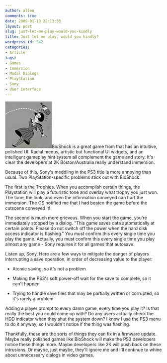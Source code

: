 ```yaml
---
author: allen
comments: true
date: 2009-01-19 22:13:33
layout: post
slug: just-let-me-play-would-you-kindly
title: Just let me play, would you kindly?
wordpress_id: 542
categories:
- Article
tags:
- Games
- Immersion
- Modal Dialogs
- PlayStation
- Sony
- User Interface
---
```


![](/images/wp-uploads/2009/01/bioshock.jpg)BioShock is a great game from that has an intuitive, polished UI. Radial menus, artistic but functional UI widgets, and an intelligent gameplay hint system all complement the game and story. It's clear the developers at 2K Boston/Australia really understand immersion.

Because of this, Sony's meddling in the PS3 title is more annoying than usual. Two PlayStation-specific problems stick out with BioShock.

The first is the Trophies. When you accomplish certain things, the Playstation will play a futuristic tone and overlay what trophy you just won. The tone, the look, and even the information conveyed can hurt the immersion. The OS notified me that I had beaten the game before the cutscene conveyed it!

The second is much more grievous. When you start the game, you're immediately stopped by a dialog. "This game saves data automatically at certain points. Please do not switch off the power when the hard disk access indicator is flashing." You must confirm this every single time you play the game. Actually, you must confirm this every single time you play almost any game - Sony requires it for all games that autosave.

Listen up, Sony. Here are a few ways to mitigate the danger of players interrupting a save operation, in order of decreasing value to the player:



* Atomic saving, so it's not a problem

* Making the PS3's soft power-off wait for the save to complete, so it can't happen

* Trying to handle save files that may be partially written or corrupted, so it's rarely a problem


Adding a player prompt to every damn game, every time you play it? Is that really the best you could come up with? Do any users actually check the HDD indicator when they shut the system down? I know I use the PS3 menu to do it anyway, so I wouldn't notice if the thing was flashing.

Thankfully, these are the sorts of things they can fix in a firmware update. Maybe really polished games like BioShock will make the PS3 developers notice these things more. Maybe developers like 2K will push back on these intrusions. Or maybe, just maybe, they'll ignore me and I'll continue to whine about unnecessary dialogs in video games.
